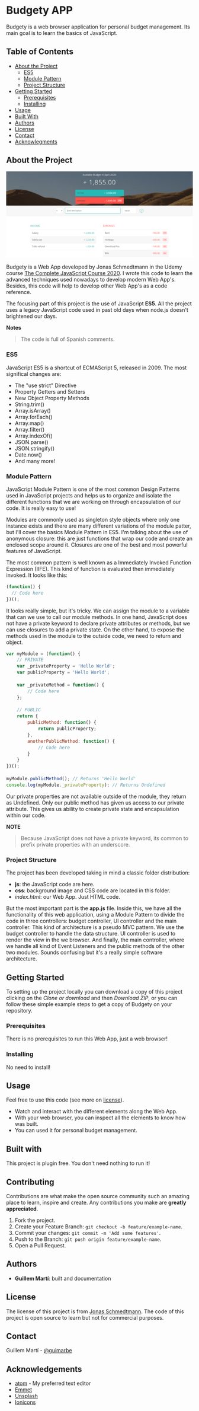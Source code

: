 <!-- PROJECT LOGO -->

<!-- PROJECT NAME -->
# Budgety APP
Budgety is a web browser application for personal budget management. Its main goal is to learn the basics of JavaScript.

<!-- TABLE OF CONTENTS -->
## Table of Contents
* [About the Project](#about-the-project)
	* [ES5](#es5)
	* [Module Pattern](#module-pattern)
	* [Project Structure](#project-structure)
* [Getting Started](#getting-started)
	* [Prerequisites](#prerequisites)
	* [Installing](#installing)
* [Usage](#usage)
* [Built With](#built-with)
* [Authors](#authors)
* [License](#license)
* [Contact](#contact)
* [Acknowlegments](#acknowledgements)


## About the Project
![Screenshot of the project](screenshot.png)

Budgety is a Web App developed by Jonas Schmedtmann in the Udemy course [The Complete JavaScript Course 2020](https://www.udemy.com/course/the-complete-javascript-course/). I wrote this code to learn the advanced techniques used nowadays to develop modern Web App's. Besides, this code will help to develop other Web App's as a code reference.

The focusing part of this project is the use of JavaScript **ES5**. All the project uses a legacy JavaScript code used in past old days when node.js doesn't brightened our days.

**Notes**
>The code is full of Spanish comments.


### ES5
JavaScript ES5 is a shortcut of ECMAScript 5, released in 2009. The most significal changes are:
* The "use strict" Directive
* Property Getters and Setters
* New Object Property Methods
* String.trim()
* Array.isArray()
* Array.forEach()
* Array.map()
* Array.filter()
* Array.indexOf()
* JSON.parse()
* JSON.stringify()
* Date.now()
* And many more!

### Module Pattern
JavaScript Module Pattern is one of the most common Design Patterns used in JavaScript projects and helps us to organize and isolate the different functions that we are working on through encapsulation of our code. It is really easy to use!

Modules are commonly used as singleton style objects where only one instance exists and there are many different variations of the module patter, but I'll cover the basics Module Pattern in ES5. I'm talking about the use of anonymous closure: this are just functions that wrap our code and create an enclosed scope around it. Closures are one of the best and most powerful features of JavaScript.

The most common pattern is well known as a Immediately Invoked Function Expression (IIFE). This kind of function is evaluated then immediately invoked. It looks like this:

```js
(function() {
  // Code here
})();
```
It looks really simple, but it's tricky. We can assign the module to a variable that can we use to call our module methods. In one hand, JavaScript does not have a private keyword to declare private attributes or methods, but we can use closures to add a private state. On the other hand, to expose the methods used in the module to the outside code, we need to return and object.

```js
var myModule = (function() {
    // PRIVATE
    var _privateProperty = 'Hello World';
    var publicProperty = 'Hello World';

    var _privateMethod = function() {
        // Code here
    };

    // PUBLIC
    return {
        publicMethod: function() {
            return publicProperty;
        },
        anotherPublicMethod: function() {
            // Code here
        }
    }
})();

myModule.publicMethod(); // Returns 'Hello World'
console.log(myModule._privateProperty); // Returns Undefined
```
Our private properties are not available outside of the module, they return as Undefined. Only our public method has given us access to our private attribute. This gives us ability to create private state and encapsulation within our code.

**NOTE**
>Because JavaScript does not have a private keyword, its common to prefix private properties with an underscore.


### Project Structure
The project has been developed taking in mind a classic folder distribution:
* **js**: the JavaScript code are here.
* **css**: background image and CSS code are located in this folder.
* *index.html*: our Web App. Just HTML code.

But the most important part is the **app.js** file. Inside this, we have all the functionality of this web application, using a Module Pattern to divide the code in three controllers: budget controller, UI controller and the main controller. This kind of architecture is a pseudo MVC pattern. We use the budget controller to handle the data structure. UI controller is used to render the view in the we browser. And finally, the main controller, where we handle all kind of Event Listeners and the public methods of the other two modules. Sounds confusing but it's a really simple software architecture.


<!-- GETTING STARTED -->
## Getting Started
To setting up the project locally you can download a copy of this project clicking on the *Clone or download* and then *Download ZIP*, or you can follow these simple example steps to get a copy of Budgety on your repository.

### Prerequisites
There is no prerequisites to run this Web App, just a web browser!

### Installing
No need to install!


<!-- USAGE -->
## Usage
Feel free to use this code (see more on [license](#license)).
* Watch and interact with the different elements along the Web App.
* With your web browser, you can inspect all the elements to know how was built.
* You can used it for personal budget management.

## Built with
This project is plugin free. You don't need nothing to run it!

<!-- CONTRIBUTING -->
## Contributing
Contributions are what make the open source community such an amazing place to learn, inspire and create. Any contributions you make are **greatly appreciated**.

1. Fork the project.
2. Create your Feature Branch: `git checkout -b feature/example-name`.
3. Commit your changes: `git commit -m 'Add some features'`.
4. Push to the Branch: `git push origin feature/example-name`.
5. Open a Pull Request.

<!-- AUTHORS -->
## Authors
* **Guillem Martí**: built and documentation

<!-- LICENCE -->
## License
The license of this project is from [Jonas Schmedtmann](http://codingheroes.io). The code of this project is open source to learn but not for commercial purposes.

<!-- CONTACT -->
## Contact
Guillem Martí - [@guimarbe](https://twitter.com/guimarbe)

<!-- ACKNOWLEDGEMENTS -->
## Acknowledgements
* [atom](https://atom.io/) - My preferred text editor
* [Emmet](https://emmet.io/)
* [Unsplash](https://unsplash.com/)
* [Ionicons](https://www.ionicons.com/)
